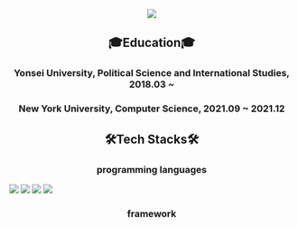 <p align = 'center'>
<img src="https://capsule-render.vercel.app/api?type=transparent&color=auto&height=300&section=header&text=Hyunbin%20Jin&fontSize=90"/></p>
<h2 align = 'center'> 🎓Education🎓 </h2>
<h3 align = 'center'> Yonsei University, Political Science and International Studies, 2018.03 ~ </h3>
<h3 align = 'center'> New York University, Computer Science, 2021.09 ~ 2021.12 </h3>
<h2 align = 'center'> 🛠Tech Stacks🛠 </h2>
<h3 align = 'center'> programming languages </h3>
<a target="_blank">
<img src="https://img.shields.io/badge/Python-3766AB?style=flat-square&logo=Python&logoColor=white"/>
<img src='https://img.shields.io/badge/html5-%23E34F26.svg?style=for-the-badge&logo=html5&logoColor=white'/>
<img src='https://img.shields.io/badge/javascript-%23323330.svg?style=for-the-badge&logo=javascript&logoColor=%23F7DF1E'/>
<img src='https://img.shields.io/badge/css3-%231572B6.svg?style=for-the-badge&logo=css3&logoColor=white'/></a>
  
<h3 align = 'center'> framework </h3>
